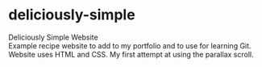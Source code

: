 # deliciously-simple
Deliciously Simple Website<br>
Example recipe website to add to my portfolio and to use for learning Git. Website uses HTML and CSS. My first attempt at using the parallax scroll.
